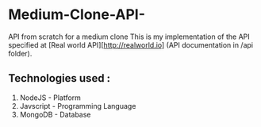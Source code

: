 # Medium-Clone-API-
API from scratch for a medium clone
This is my implementation of the API specified at [Real world API][http://realworld.io] (API documentation in /api folder).

## Technologies used : 
1. NodeJS - Platform
2. Javscript - Programming Language
3. MongoDB - Database


